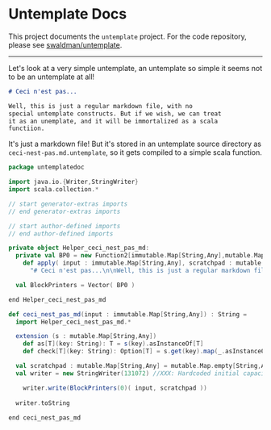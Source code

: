 
# Untemplate Docs

This project documents the `untemplate` project. For the code repository, please see [swaldman/untemplate](https://github.com/swaldman/untemplate).

---

Let's look at a very simple untemplate, an untemplate so simple it seems not to be an untemplate at all!

```markdown
# Ceci n'est pas...

Well, this is just a regular markdown file, with no
special untemplate constructs. But if we wish, we can treat
it as an unemplate, and it will be immortalized as a scala
functiion.
```
It's just a markdown file! But it's stored in an untemplate source directory as `ceci-nest-pas.md.untemplate`, so it gets
compiled to a simple scala function.

```scala
package untemplatedoc

import java.io.{Writer,StringWriter}
import scala.collection.*

// start generator-extras imports
// end generator-extras imports

// start author-defined imports
// end author-defined imports

private object Helper_ceci_nest_pas_md:
  private val BP0 = new Function2[immutable.Map[String,Any],mutable.Map[String,Any],String]:
    def apply( input : immutable.Map[String,Any], scratchpad : mutable.Map[String,Any]) : String =
      "# Ceci n'est pas...\n\nWell, this is just a regular markdown file, with no\nspecial untemplate constructs. But if we wish, we can treat\nit as an unemplate, and it will be immortalized as a scala\nfunctiion.\n\n"

  val BlockPrinters = Vector( BP0 )

end Helper_ceci_nest_pas_md

def ceci_nest_pas_md(input : immutable.Map[String,Any]) : String =
  import Helper_ceci_nest_pas_md.*

  extension (s : mutable.Map[String,Any])
    def as[T](key: String): T = s(key).asInstanceOf[T]
    def check[T](key: String): Option[T] = s.get(key).map(_.asInstanceOf[T])

  val scratchpad : mutable.Map[String,Any] = mutable.Map.empty[String,Any]
  val writer = new StringWriter(131072) //XXX: Hardcoded initial capacity

    writer.write(BlockPrinters(0)( input, scratchpad ))
    
  writer.toString
  
end ceci_nest_pas_md
```
